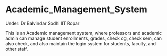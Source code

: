 # Academic_Management_System

Under: Dr Balvindar Sodhi IIT Ropar

This is an Academic management system, where professors and academic admin can manage student enrollments, grades, check cg, check sem, can also check, and also maintain the login system for students, faculty, and other staff.

